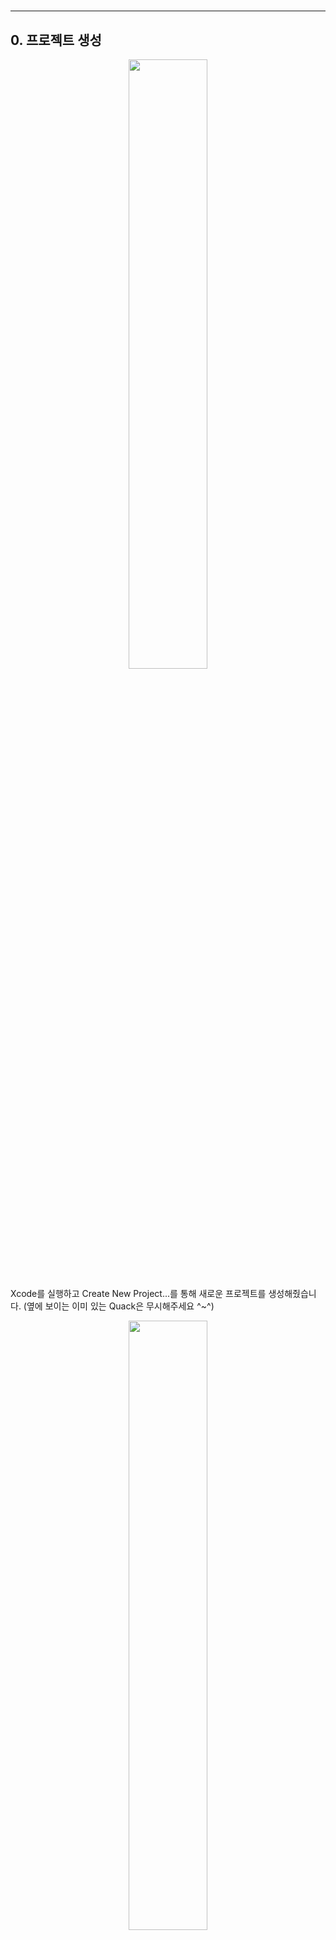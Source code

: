 <h1 id=""></h1>
<hr />
<h2 id="0-프로젝트-생성">0. 프로젝트 생성</h2>
<p align="center">
<img height="50%" src="https://velog.velcdn.com/images/eratchacha/post/49549e79-aac4-480e-96d4-d3495a9b21a6/image.png" width="50%" />
</p>
Xcode를 실행하고 Create New Project...를 통해 새로운 프로젝트를 생성해줬습니다.
(옆에 보이는 이미 있는 Quack은 무시해주세요 ^~^)

<p align="center">
<img height="50%" src="https://velog.velcdn.com/images/eratchacha/post/41866dad-1771-436b-892a-77e975c11a45/image.png" width="50%" />
</p>
저희 프로젝트는 애플리케이션이기 때문에 App을 선택해줬습니다.

<p align="center">
<img height="50%" src="https://velog.velcdn.com/images/eratchacha/post/59757afa-8bae-4441-95de-9d3d82582f56/image.png" width="50%" />
</p>
프로젝트의 다양한 사항들을 설정해줍니다. 이번 프로젝트에 SwiftData를 사용해보고 싶고 또 테스트 코드를 간단하게라도 작성하고 싶어서 두 가지 사항을 선택해줬습니다.

<p align="center">
<img height="50%" src="https://velog.velcdn.com/images/eratchacha/post/a1128284-91c2-462d-a59b-e9c4a1196a33/image.png" width="50%" />
</p>
프로젝트의 위치를 선택해줍니다. Source Control 옵션을 선택해서 Github Repository를 생성해줬습니다.


<h2 id="1-behaviors-설정">1. Behaviors 설정</h2>
<p>Xcode에는 터미널 기능이 없기 때문에 Git을 사용할 때 매번 프로젝트의 위치로 들어가서 터미널을 실행해주는 번거로움이 있었습니다. 이를 해결하기 위해서 Xcode의 Behaviors 기능을 이용해서 간단하게 단축키를 통해서 프로젝트 경로에서 터미널을 실행시킬 수 있게 설정해주었습니다.</p>
<p align="center">
<img height="50%" src="https://velog.velcdn.com/images/eratchacha/post/522a8d08-9564-4977-887a-64c24955c0b6/image.png" width="50%" />
</p>

<blockquote>
</blockquote>
<pre><code>#!/bin/bash
open -a iTerm `pwd`</code></pre><p>우선 프로젝트 경로로 들어가서 터미널 실행을 자동화해주는 shell script 파일을 생성해줍니다.</p>
<p align="center">
<img height="50%" src="https://velog.velcdn.com/images/eratchacha/post/c743ead9-3143-47ac-869c-d9c52d82fad5/image.png" width="50%" />
</p>

<p>Xcode 상단의 Xcode &gt; Behaviors &gt; Edit Behaviors 로 들어가줍니다. 좌측 하단의 + 버튼을 통해서 새로운 Behaviors를 생성해줍니다. 가장 하단의 Run 항목에 체크해주고 방금 만들어준 open_terminal.sh를 실행하도록 설정해줍니다. 이후에 원하는 단축키를 설정해주면 간편하게 터미널을 실행시킬 수 있습니다.</p>
<h2 id="2-github-설정">2. Github 설정</h2>
<p>깃허브와 관련된 설정을 진행해줍니다.</p>
<p align="center">
<img height="50%" src="https://velog.velcdn.com/images/eratchacha/post/fd458e93-7817-44eb-b5a3-2469dd0fd545/image.png" width="50%" />
</p>
우선 아까 Xcode를 통해서 생성한 local repository와 remote repository를 remote add 명령어를 통해 연결해줍니다.


<h3 id="gitigonre-생성해주는-사이트gitignoreio"><a href="https://www.toptal.com/developers/gitignore">gitigonre 생성해주는 사이트(gitignore.io)</a></h3>
<p align="center">
<img height="50%" src="https://velog.velcdn.com/images/eratchacha/post/d2e3587d-932f-432f-9e6b-7f23f8e350a5/image.png" width="50%" />
</p>
깃허브에 업로드 시에 필요한 .gitignore 파일을 설정해줍니다. 특히 iOS 개발 시에는 맥북을 필수적으로 활용하기 때문에 깃허브 활용 시에 .DS_Stores와 같은 성가신 파일들이 항상 올라가기 때문에 필수적이라고 할 수 있습니다. 다른 분들의 블로그를 참고해서 gitignore 파일의 내용을 생성해주는 사이트에서 프로젝트와 알맞는 .gitignore파일의 내용을 생성해주었습니다. 선택한 설정은 macOS,Xcode,Swift 였습니다. 여기에 아까 작성했었던 open_terminal.sh 파일 또한 업로드에서 제외해주기 위해서 .gitignore 파일에 해당 내용을 추가해주었습니다.

<blockquote>
<pre><code>*.pbxproj binary merge=union</code></pre></blockquote>
<p>.gitignore 관련 내용을 찾아보기 위해서 블로그들을 읽어 보던 중, Xcode 사용 시 필요한 .gitattributes 설정을 알게 되어 이 또한 추가해주었습니다.</p>
<blockquote>
<p>💡 .gitignore, .gitattributes 두 파일들을 최상위 디렉토리 대신 이슈 템플릿과 풀리퀘 템플릿을 만들어둔 .github 디렉토리로 이동시키고 싶었지만, 해당 파일들은 깃허브 최상단 디렉토리에 위치해야 한다고 합니다.</p>
</blockquote>
<p align="center">
<img height="50%" src="https://velog.velcdn.com/images/eratchacha/post/72f862d5-93ab-4c12-b14b-0be0989dde2d/image.png" width="50%" />
</p>

<p>지금까지 진행한 사항들을 remote 레포에 업로드 시켜주기 위해서 git add, commit 명령어를 실행했습니다.</p>
<p align="center">
<img height="50%" src="https://velog.velcdn.com/images/eratchacha/post/d9ff9c49-145f-4f9b-baaa-9ef208ac1ac5/image.png" width="50%" />
</p>

<p align="center">
<img height="50%" src="https://velog.velcdn.com/images/eratchacha/post/fd7904b4-0bc5-4dfa-ad1b-37cd03ef037c/image.png" width="50%" />
</p>

<p>이후에 main 브랜치에 바로 push 하려 했지만 에러가 발생하였습니다. rebase 명령어를 통해서 해결했지만 git의 merge, rebase, fast-forward를 다루는 글을 작성해볼까 합니다.</p>
<p align="center">
<img height="50%" src="https://velog.velcdn.com/images/eratchacha/post/84143d0e-b6b9-4cfc-a13d-3ce956a38a38/image.png" width="50%" />
</p>

<p>이후 main 브랜치에 바로 push 해주었습니다.</p>
<p align="center">
<img height="50%" src="https://velog.velcdn.com/images/eratchacha/post/2714b97e-f1be-40ee-9953-b55a852082dc/image.png" width="50%" />
</p>

<p>현재 리모트 레포에는 메인 브랜치만 존재합니다. 이번 프로젝트에서는 협업 전략으로 Git flow를 사용하려고 하기 때문에 
dev 브랜치를 생성해주고 default 브랜치를 dev로 변경해주겠습니다.</p>
<p align="center">
<img height="50%" src="https://velog.velcdn.com/images/eratchacha/post/a38130e2-a92d-4a42-8429-65a4bbaa1e42/image.png" width="50%" />
</p>
<center>Git Flow</center>


<p align="center">
<img height="50%" src="https://velog.velcdn.com/images/eratchacha/post/37a7d128-9943-4f1a-9471-4f8d73614c6c/image.png" width="50%" />
</p>
dev 브랜치를 생성해주고 레포지토리의 settings에 들어가서 default 브랜치로 변경해주었습니다. main 브랜치로의 머지 시점에 관한 부분은 조금 더 찾아보고 리드미에 관련 내용을 작성해두고자 합니다.

<h2 id="3-feat-프로젝트-세팅">3. feat: 프로젝트 세팅</h2>
<p>첫 번째 기능으로 (기능이라고 정의하기에는 애매하지만) 전반적인 프로젝트 세팅을 진행했습니다.</p>
<p align="center">
<img height="50%" src="https://velog.velcdn.com/images/eratchacha/post/dd27a680-19aa-4dda-bd66-6f1d8d49a8e6/image.png" width="50%" />
</p>
기능에 대한 내용을 담은 이슈 페이지를 생성해주었습니다.


<p align="center">
<img height="50%" src="https://velog.velcdn.com/images/eratchacha/post/b22bab45-1c9d-4b7c-a805-136f44eece3a/image.png" width="50%" />
</p>
해당 페이지의 Create Branch 기능을 통해서 브랜치를 생성해주었습니다.

<p align="center">
<img height="50%" src="https://velog.velcdn.com/images/eratchacha/post/5be05146-aa07-44b4-bb57-ea3b78fba2b3/image.png" width="50%" />
</p>
fetch, checkout 명령어를 통해서 로컬 레포지토리에도 해당 브랜치를 생성해주었습니다.


<p align="center">
<img height="50%" src="https://velog.velcdn.com/images/eratchacha/post/fa7a8287-8e4d-450c-a5ad-8c7c921c8b25/image.png" width="50%" />
</p>
프로젝트의 기본적인 사항들을 설정해주었습니다. 최소 지원 버젼을 설정해주었는데 이번 프로젝트에서 Swift Data를 활용해볼 것이기 떄문에 Swift Data를 지원하는 최소 버전인 17.0을 최소 지원 버전으로 설정해주었습니다. 지원 기기, 지원 방향과 같은 다양한 사항들을 디자인, 기획팀과 상의 후에 설정을 진행할 것 같습니다.

<p>이후에는 위와 같은 방식으로 다른 브랜치들을 생성해주었습니다. 기존에 프로젝트 생성 이슈에 있던 작업이던 아키텍처 패턴 부분을 이슈로 생성하여 브랜치를 생성하였고 UI 구현 브랜치 또한 생성해주었습니다.</p>
<p>브랜치 스위치
<img alt="" src="https://velog.velcdn.com/images/eratchacha/post/1dbdbd5e-59e0-4896-8785-1d9b5b0abde1/image.png" />
이번에는 원격 저장소에서 생성한 브랜치들을 로컬 저장소에 생성할 때 fetch, checkout 명령어 대신 Xcode를 활용해보았습니다. 좌측에 있는 네비게이터의 두번째 항목에 원격, 로컬 저장소, 브랜치에 대한 것들을 확인할 수 있었습니다. 저는 원래 터미널을 활용했었는데 이번 프로젝트는 Xcode와 터미널을 혼용해서 사용할 것 같습니다.</p>
<h2 id="4-feat-ui-구현">4. feat: UI 구현</h2>
<p>이전에 구현해뒀던 페이지들을 옮기는 작업을 진행했습니다. 작업을 시작하려던 찰나, 컬러 에셋이 필요하다는 사실을 꺠닫고 다시 프로젝트 설정 브랜치로 돌아가서 컬러 에셋을 추가해주었습니다.</p>
<p align="center">
<img height="50%" src="https://velog.velcdn.com/images/eratchacha/post/40dbed46-352c-406b-86e2-65446f0a8376/image.png" width="50%" />
</p>

<p>좌측 네비게이터에서 Assets을 선택해주었습니다. 이후 좌측 하단의 + 버튼을 눌러 Color set을 추가해주었습니다.</p>
<p align="center">
<img height="50%" src="https://velog.velcdn.com/images/eratchacha/post/7028edff-729c-40e3-a95a-f126f9ce02cb/image.png" width="50%" />
</p>

<p>우측 네비게이터를 통해서 색상 에셋의 설정을 변경할 수 있습니다. 처음에는 우측 창을 꺼둔 상태여서 조금 헤맸습니다.</p>
<p align="center">
<img height="50%" src="https://velog.velcdn.com/images/eratchacha/post/a2aedadb-307a-447f-b0c2-9a35f4d8493c/image.png" width="50%" />
</p>

<p>디자인팀에게 건네 받은 디자인 시스템 파일에 색상명 대신 hex 코드로 작성되어 있었기 때문에 컬러에셋의 이름또한 hex코드로 작성해주었습니다. 제 생각과는 다르게 해당 색상 사용 시에 이름이 위와 같이 나와서 처음에는 hex코드 맨 앞에 있는 #이 문제라고 생각했지만 아니였습니다. 알파벳과 숫자가 붙어있는경우 _가 들어가는 규칙인 것 같습니다. 디자인팀에게 문의하여 색상들의 이름을 물어보고 진행하려고 합니다.</p>
<p>컬러 에셋을 추가한 브랜치는 프로젝트 세팅 브랜치였고 색상을 사용할 브랜치는 UI 구현 브랜치이기 때문에 이를 해결해주었습니다. 우선 로컬 저장소의 프로젝트 세팅 브랜치를 로컬 저장소의 dev 브랜치와 merge 해주었습니다. 이후 로컬 저장소에서 원격 저장소에 push 해준 뒤 로컬 UI 구현 브랜치에서 원격 dev 브랜치를 pull 해주었습니다.</p>
<p>이후 기존에 구현했던 페이지를 옮기는 작업을 진행했습니다. Views 디렉토리를 생성하고 Contentview를 수정 후 옮겨주었습니다.</p>
<p><img alt="" src="https://velog.velcdn.com/images/eratchacha/post/7279716f-7f5e-4f79-995b-df9e160dac33/image.png" />
그런데 이후에 Preview에서 에러가 발생하였습니다. 해당 에러를 검색해본 결과 Contentview의 위치가 Project의 범위 밖이라고 인식하는 문제라고 파악했지만 Contentview는 Project 범위 내 였기 때문에 당황했지만 우선 Xcode를 껐다 켜보니 해결되었습니다. 이후에 나머지 뷰들을 생성해주었는데 그때도 똑같은 에러가 발생하여 조금 더 검색해보았는데 해결 방법이 나와 있는 블로그를 찾아서 따라 해보았습니다.</p>
<p><img alt="" src="https://velog.velcdn.com/images/eratchacha/post/fe9079e8-9918-4afa-ab6c-c12c1107f75c/image.png" />
Xcode 상단 메뉴의 File -&gt; Project Settings를 선택해줍니다. 해당 화면의 DerivedData 위치로 화살표를 클릭해서 이동해줍니다.</p>
<p><img alt="" src="https://velog.velcdn.com/images/eratchacha/post/1998d455-b961-4065-908b-f1e8ffa6106f/image.png" />
문제는 이전에 생성했던 동일한 이름의 프로젝트였습니다. 다른 Quack이라는 이름을 가진 프로젝트들을 삭제해주고 Xcode를 껐다가 키니 에러가 해결되었습니다.</p>
<p align="center">
<img height="50%" src="https://velog.velcdn.com/images/eratchacha/post/c886b561-4ca9-4441-8dac-578e309b7b3a/image.png" width="50%" />
</p>

<p>프로젝트에 사용되는 폰트를 추가해주었습니다. 프로젝트에서 사용하는 폰트는 iOS 프로젝트에서 많이 사용되는 Pretendard입니다. 사이트에서 폰트 파일을 다운받았습니다.</p>
<p align="center">
<img height="50%" src="https://velog.velcdn.com/images/eratchacha/post/63600ac8-79fb-41bb-82b1-5b97fe28101a/image.png" width="50%" />
</p>
다운받은 폰트 파일을 프로젝트로 옮겨주었습니다. 이때, Add to target에서 프로젝트를 추가해주어야 합니다.


<p align="center">
<img height="50%" src="https://velog.velcdn.com/images/eratchacha/post/3f703d74-0845-4b9a-b24a-9ed0ac143d62/image.png" width="50%" />
</p>

<p>이후에 프로젝트의 Info 항목에 들어가서 Properties를 추가해주어야 합니다. Fonts provided by application를 추가하여 Item에 사용할 폰트 파일의 이름들을 추가해줍니다. 이를 추가하고 폰트를 사용해주었는데 폰트가 적용되지 않아 검색해본 결과 폰트를 사용할 때 필요한 이름을 확인할 수 있는 코드가 있어서 확인해보았습니다. </p>
<blockquote>
<pre><code class="language-swift">for family: String in UIFont.familyNames {
                                print(family)
                                for names : String in UIFont.fontNames(forFamilyName: family){
                                    print(&quot;=== \(names)&quot;)
                                }
                            }</code></pre>
</blockquote>
<pre><code>

&lt;p align=&quot;center&quot;&gt;
&lt;img src = &quot;https://velog.velcdn.com/images/eratchacha/post/ec9e0458-5710-4528-beb4-b06ba4470dc4/image.png&quot; width= &quot;50%&quot; height= &quot;50%&quot;&gt;
&lt;/p&gt;


&lt;p align=&quot;center&quot;&gt;
&lt;img src = &quot;https://velog.velcdn.com/images/eratchacha/post/72f77581-b0e6-458b-aafe-a39b34ca37c7/image.png&quot; width= &quot;50%&quot; height= &quot;50%&quot;&gt;
&lt;/p&gt;

추가해준 파일 이름으로 폰트를 사용하면 되는 줄 알았지만 파일 이름에 공백이 존재할 경우 공백을 제거한 문자열로 사용되는 것을 확인했습니다. 또한 이름이 너무 길기 떄문에 extension을 추가해서 조금 간편하게 폰트를 사용할 수 있도록 했습니다.


&gt;```swift
enum Pretendard {
        case regular
        case thin
        case extralight
        case light
        case medium
        case semibold
        case bold
        case extrabold
        case black
 &gt;       
        var value: String {
            switch self {
            case .regular:
                return &quot;PretendardVariable-Regular&quot;
            case .thin:
                return &quot;PretendardVariable-Thin&quot;
            case .extralight:
                return &quot;PretendardVariable-ExtraLight&quot;
            case .light:
                return &quot;PretendardVariable-Light&quot;
            case .medium:
                return &quot;PretendardVariable-Medium&quot;
            case .semibold:
                return &quot;PretendardVariable-SemiBold&quot;
            case .bold:
                return &quot;PretendardVariable-Bold&quot;
            case .extrabold:
                return &quot;PretendardVariable-ExtraBold&quot;
            case .black:
                return &quot;PretendardVariable-Black&quot;
            }
        }
    }
 &gt;  
    static func pretendard(_ type: Pretendard, size: CGFloat = 17) -&gt; Font {
        return .custom(type.value, size: size)
    }</code></pre><p>이처럼 구현했지만 전달받은 화면 설계서에 font weight가 이름이 아닌 숫자로 나와 있어서 아래 부분을 추가해주었습니다.</p>
<blockquote>
<pre><code class="language-swift">enum Pretendard {
        ...
        case number(Int)

        ...
            case .number(let num):
                switch num {
                case 400: // Regular
                    return &quot;PretendardVariable-Regular&quot;
                case 500: // Medium
                    return &quot;PretendardVariable-Medium&quot;
                case 600: // Semibold
                    return &quot;PretendardVariable-SemiBold&quot;
                case 700: // Bold
                    return &quot;PretendardVariable-Bold&quot;
                default:
                    return &quot;PretendardVariable-Regular&quot;
                }
        ...
</code></pre>
</blockquote>
<pre><code>
다음주에는 UI 구현 기능으로 돌아오겠습니다.


---
&gt; 글쓴이의 말 : 
이제 하루 작성했지만 블로그는 참 부지런해야 쓸 수 있는 것 같다. 오늘은 프로젝트 세팅 관련한 부분이라 캡쳐할 부분이 많아 정말정말 귀찮았지만 앞으로는 기능 별로 나눠서 기록하면 조금 더 번거로울 것 같다. 이번 프로젝트는 프로젝트를 진행하는 발자취를 꾸준히 한 번 남겨보고 싶다.</code></pre>